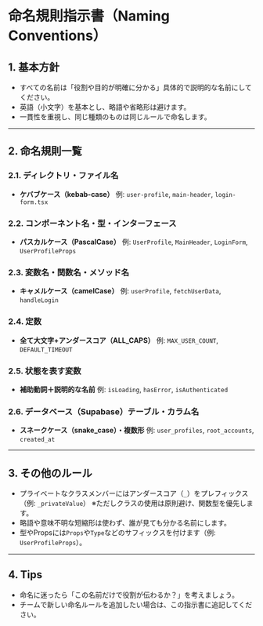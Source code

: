 # 命名規則指示書（Naming Conventions）

## 1. 基本方針
- すべての名前は「役割や目的が明確に分かる」具体的で説明的な名前にしてください。
- 英語（小文字）を基本とし、略語や省略形は避けます。
- 一貫性を重視し、同じ種類のものは同じルールで命名します。

---

## 2. 命名規則一覧

### 2.1. ディレクトリ・ファイル名
- **ケバブケース（kebab-case）**
 例: `user-profile`, `main-header`, `login-form.tsx`

### 2.2. コンポーネント名・型・インターフェース
- **パスカルケース（PascalCase）**
 例: `UserProfile`, `MainHeader`, `LoginForm`, `UserProfileProps`

### 2.3. 変数名・関数名・メソッド名
- **キャメルケース（camelCase）**
 例: `userProfile`, `fetchUserData`, `handleLogin`

### 2.4. 定数
- **全て大文字+アンダースコア（ALL_CAPS）**
 例: `MAX_USER_COUNT`, `DEFAULT_TIMEOUT`

### 2.5. 状態を表す変数
- **補助動詞＋説明的な名前**
 例: `isLoading`, `hasError`, `isAuthenticated`

### 2.6. データベース（Supabase）テーブル・カラム名
- **スネークケース（snake_case）・複数形**
 例: `user_profiles`, `root_accounts`, `created_at`

---

## 3. その他のルール
- プライベートなクラスメンバーにはアンダースコア（`_`）をプレフィックス（例: `_privateValue`）
  ※ただしクラスの使用は原則避け、関数型を優先します。
- 略語や意味不明な短縮形は使わず、誰が見ても分かる名前にします。
- 型やPropsには`Props`や`Type`などのサフィックスを付けます（例: `UserProfileProps`）。

---

## 4. Tips
- 命名に迷ったら「この名前だけで役割が伝わるか？」を考えましょう。
- チームで新しい命名ルールを追加したい場合は、この指示書に追記してください。




